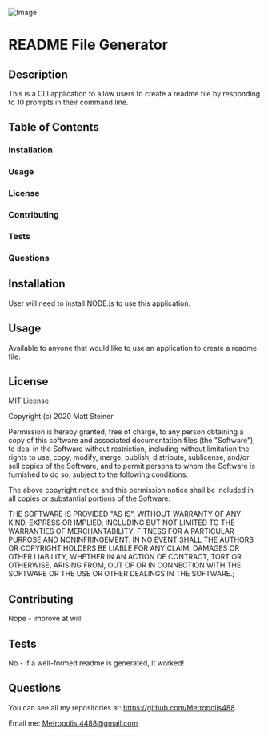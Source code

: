 ![Image](https://img.shields.io/badge/license-MIT-blue.svg)

# README File Generator

## Description
This is a CLI application to allow users to create a readme file by responding to 10 prompts in their command line.

## Table of Contents
### Installation
### Usage
### License
### Contributing
### Tests 
### Questions


## Installation
User will need to install NODE.js to use this application.

## Usage
Available to anyone that would like to use an application to create a readme file.

## License
MIT License

Copyright (c) 2020 Matt Steiner

Permission is hereby granted, free of charge, to any person obtaining a copy
of this software and associated documentation files (the "Software"), to deal
in the Software without restriction, including without limitation the rights
to use, copy, modify, merge, publish, distribute, sublicense, and/or sell
copies of the Software, and to permit persons to whom the Software is
furnished to do so, subject to the following conditions:

The above copyright notice and this permission notice shall be included in all
copies or substantial portions of the Software.

THE SOFTWARE IS PROVIDED "AS IS", WITHOUT WARRANTY OF ANY KIND, EXPRESS OR
IMPLIED, INCLUDING BUT NOT LIMITED TO THE WARRANTIES OF MERCHANTABILITY,
FITNESS FOR A PARTICULAR PURPOSE AND NONINFRINGEMENT. IN NO EVENT SHALL THE
AUTHORS OR COPYRIGHT HOLDERS BE LIABLE FOR ANY CLAIM, DAMAGES OR OTHER
LIABILITY, WHETHER IN AN ACTION OF CONTRACT, TORT OR OTHERWISE, ARISING FROM,
OUT OF OR IN CONNECTION WITH THE SOFTWARE OR THE USE OR OTHER DEALINGS IN THE
SOFTWARE.;

## Contributing
Nope - improve at will!

## Tests
No - if a well-formed readme is generated, it worked!

## Questions
You can see all my repositories at: https://github.com/Metropolis488.

Email me: Metropolis.4488@gmail.com